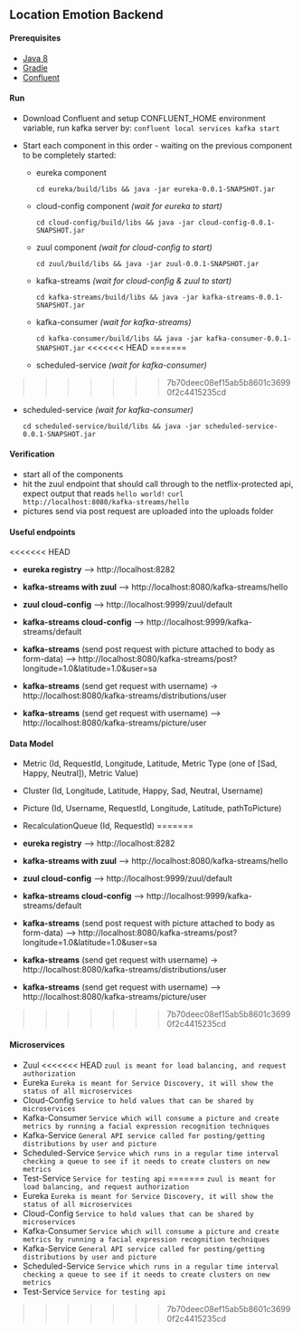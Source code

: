## Location Emotion Backend

#### Prerequisites

+ [Java 8](http://www.oracle.com/technetwork/java/javase/downloads/jdk8-downloads-2133151.html)
+ [Gradle](https://gradle.org/)
+ [Confluent](https://docs.confluent.io/platform/current/installation/installing_cp/zip-tar.html#get-the-software)

#### Run
+ Download Confluent and setup CONFLUENT_HOME environment variable, run kafka server by:
  `confluent local services kafka start`

+ Start each component in this order - waiting on the previous component to be completely started:
  + eureka component

    `cd eureka/build/libs && java -jar eureka-0.0.1-SNAPSHOT.jar`

  + cloud-config component _(wait for eureka to start)_

    `cd cloud-config/build/libs && java -jar cloud-config-0.0.1-SNAPSHOT.jar`

  + zuul component _(wait for cloud-config to start)_

    `cd zuul/build/libs && java -jar zuul-0.0.1-SNAPSHOT.jar`

  + kafka-streams _(wait for cloud-config & zuul to start)_

    `cd kafka-streams/build/libs && java -jar kafka-streams-0.0.1-SNAPSHOT.jar`

  + kafka-consumer _(wait for kafka-streams)_

    `cd kafka-consumer/build/libs && java -jar kafka-consumer-0.0.1-SNAPSHOT.jar`
<<<<<<< HEAD
=======
  
  + scheduled-service _(wait for kafka-consumer)_
  
  
  
>>>>>>> 7b70deec08ef15ab5b8601c36990f2c4415235cd

  + scheduled-service _(wait for kafka-consumer)_
  
    `cd scheduled-service/build/libs && java -jar scheduled-service-0.0.1-SNAPSHOT.jar`


#### Verification
+ start all of the components
+ hit the zuul endpoint that should call through to the netflix-protected api, expect output that reads `hello world!`
  `curl http://localhost:8080/kafka-streams/hello`
+ pictures send via post request are uploaded into the uploads folder

#### Useful endpoints

<<<<<<< HEAD
+ __eureka registry__ --> http://localhost:8282

+ __kafka-streams with zuul__ --> http://localhost:8080/kafka-streams/hello

+ __zuul cloud-config__ --> http://localhost:9999/zuul/default

+ __kafka-streams cloud-config__ --> http://localhost:9999/kafka-streams/default
+ __kafka-streams__ (send post request with picture attached to body as form-data) --> http://localhost:8080/kafka-streams/post?longitude=1.0&latitude=1.0&user=sa

+ __kafka-streams__ (send get request with username)
  -> http://localhost:8080/kafka-streams/distributions/user

+ __kafka-streams__ (send get request with username) -->  http://localhost:8080/kafka-streams/picture/user

#### Data Model
+ Metric (Id, RequestId, Longitude, Latitude, Metric Type (one of [Sad, Happy, Neutral]), Metric Value)
+ Cluster (Id, Longitude, Latitude, Happy, Sad, Neutral, Username)
+ Picture (Id, Username, RequestId, Longitude, Latitude, pathToPicture)
+ RecalculationQueue (Id, RequestId)
=======
 + __eureka registry__ --> http://localhost:8282
 
 + __kafka-streams with zuul__ --> http://localhost:8080/kafka-streams/hello
 
 + __zuul cloud-config__ --> http://localhost:9999/zuul/default
 
 + __kafka-streams cloud-config__ --> http://localhost:9999/kafka-streams/default
 + __kafka-streams__ (send post request with picture attached to body as form-data) --> http://localhost:8080/kafka-streams/post?longitude=1.0&latitude=1.0&user=sa
 
 + __kafka-streams__ (send get request with username) 
 -> http://localhost:8080/kafka-streams/distributions/user
 
 + __kafka-streams__ (send get request with username) -->  http://localhost:8080/kafka-streams/picture/user

>>>>>>> 7b70deec08ef15ab5b8601c36990f2c4415235cd


#### Microservices
+ Zuul
<<<<<<< HEAD
  `zuul is meant for load balancing, and request authorization`
+ Eureka
  `Eureka is meant for Service Discovery, it will show the status of all microservices`
+ Cloud-Config
  `Service to hold values that can be shared by microservices`
+ Kafka-Consumer
  `Service which will consume a picture and create metrics by running a facial expression recognition techniques`
+ Kafka-Service
  `General API service called for posting/getting distributions by user and picture`
+ Scheduled-Service
  `Service which runs in a regular time interval checking a queue to see if it needs to create clusters on new metrics`
+ Test-Service
  `Service for testing api`
=======
    `zuul is meant for load balancing, and request authorization`
+ Eureka
    `Eureka is meant for Service Discovery, it will show the status of all microservices`
+ Cloud-Config
    `Service to hold values that can be shared by microservices`
+ Kafka-Consumer
    `Service which will consume a picture and create metrics by running a facial expression recognition techniques`
+ Kafka-Service
    `General API service called for posting/getting distributions by user and picture`
+ Scheduled-Service
    `Service which runs in a regular time interval checking a queue to see if it needs to create clusters on new metrics`
+ Test-Service
    `Service for testing api`
>>>>>>> 7b70deec08ef15ab5b8601c36990f2c4415235cd
 
